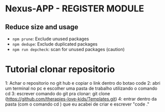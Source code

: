# Nexus-APP - REGISTER MODULE

## Reduce size and usage

- `npm prune`: Exclude unused packages
- `npm dedupe`: Exclude duplicated packages
- `npm run depcheck`: scan for unused packages (caution)


# Tutorial clonar repositorio

1: Achar o repositorio no git hub e copiar o link dentro do botao code
2: abri um terminal no pc e escolher uma pasta de trabalho utilizando o comando cd
3: escrever comando do git pra clonar: git clone (https://github.com/therapies-love-kids/Templates.git)
4: entrar dentro da pasta (com o comando cd ) que eu acabei de criar e escrever "code ."


